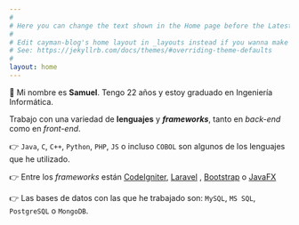 ```yaml
---
#
# Here you can change the text shown in the Home page before the Latest Posts section.
#
# Edit cayman-blog's home layout in _layouts instead if you wanna make some changes
# See: https://jekyllrb.com/docs/themes/#overriding-theme-defaults
#
layout: home
---
```


:pencil: Mi nombre es <strong>Samuel</strong>. Tengo 22 años y estoy graduado en Ingeniería Informática. 

Trabajo con una variedad de **lenguajes** y ***frameworks***, tanto en *back-end* como en *front-end*. 

 :point_right: `Java`, `C`, `C++`, `Python`, `PHP`, `JS` o incluso `COBOL` son algunos de los lenguajes que he utilizado.

:point_right: Entre los *frameworks* están [CodeIgniter](https://codeigniter.com/), [Laravel](https://laravel.com/) , [Bootstrap](https://getbootstrap.com/) o [JavaFX](https://wiki.openjdk.java.net/display/OpenJFX/Main)

:point_right: Las bases de datos con las que he trabajado son: `MySQL`, `MS SQL`, `PostgreSQL` o `MongoDB`.

